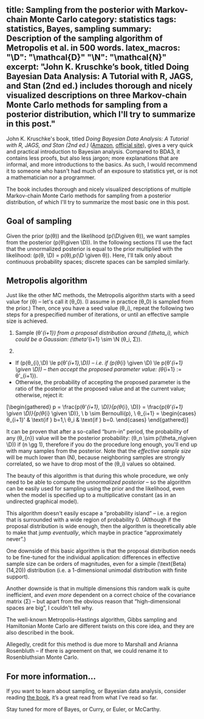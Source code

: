 title: Sampling from the posterior with Markov-chain Monte Carlo
category: statistics
tags: statistics, Bayes, sampling
summary: Description of the sampling algorithm of Metropolis et al. in 500 words.
latex_macros:
    "\D": "\mathcal{D}"
    "\N": "\mathcal{N}"
excerpt: "John K. Kruschke’s book, titled Doing Bayesian Data Analysis: A Tutorial with R, JAGS, and Stan (2nd ed.) includes thorough and nicely visualized descriptions on three Markov-chain Monte Carlo methods for sampling from a posterior distribution, which I'll try to summarize in this post."
---

John K. Kruschke's book, titled _Doing Bayesian Data Analysis: A Tutorial with R, JAGS, and Stan (2nd ed.)_ ([Amazon](https://www.amazon.com/Doing-Bayesian-Data-Analysis-Tutorial/dp/0124058884), [official site](https://www.indiana.edu/~kruschke/DoingBayesianDataAnalysis/)), gives a very quick and practical introduction to Bayesian analysis. Compared to BDA3, it contains less proofs, but also less jargon; more explanations that are informal, and more introductions to the basics. As such, I would recommend it to someone who hasn't had much of an exposure to statistics yet, or is not a mathematician nor a programmer.

The book includes thorough and nicely visualized descriptions of multiple Markov-chain Monte Carlo methods for sampling from a posterior distribution, of which I'll try to summarize the most basic one in this post.

## Goal of sampling

Given the prior \(p(θ)\) and the likelihood \(p(\D\given θ)\), we want samples from the posterior \(p(θ\given \D)\). In the following sections I'll use the fact that the unnormalized posterior is equal to the prior multiplied with the likelihood: \(p(θ, \D) = p(θ)\,p(\D \given θ)\). Here, I'll talk only about continuous probability spaces; discrete spaces can be sampled similarly.

## Metropolis algorithm

Just like the other MC methods, the Metropolis algorithm starts with a seed value for \(θ\) – let's call it \(θ_0\). (I assume in practice \(θ_0\) is sampled from the prior.) Then, once you have a seed value \(θ_i\), repeat the following two steps for a prespecified number of iterations, or until an effective sample size is achieved.

1. Sample \(θ'_{i+1}\) from a proposal distribution around \(\theta_i\), which could be a Gaussian: \(\theta'_{i+1} \sim \N (θ_i, Σ)\).

2.

 - If \(p(θ_{i},\D) \le p(θ'_{i+1},\D)\) – i.e. if \(p(θ_{i} \given \D) \le p(θ'_{i+1} \given \D)\) – then _accept_ the proposed parameter value: \(θ_{i+1} := θ'_{i+1}\).
 - Otherwise, the probability of accepting the proposed parameter is the ratio of the posterior at the proposed value and at the current value; otherwise, reject it:

\[\begin{gathered}
p = \frac{p(θ'_{i+1}, \D)}{p(θ_{i}, \D)} = \frac{p(θ'_{i+1} \given \D)}{p(θ_{i} \given \D)}, \\
b \sim Bernoulli(p), \\
θ_{i+1} =
\begin{cases}
    θ_{i+1}' & \text{if } b=1,\\
    θ_i & \text{if } b=0.
\end{cases}
\end{gathered}\]

It can be proven that after a so-called “burn-in” period, the probability of any \(θ_{n}\) value will be the posterior probability: \(θ_n \sim p(\theta_n\given \D)\) if \(n \gg 1\), therefore if you do the procedure long enough, you'll end up with many samples from the posterior. Note that the _effective sample size_ will be much lower than \(N\), because neighboring samples are strongly correlated, so we have to drop most of the \(θ_i\) values so obtained.

The beauty of this algorithm is that during this whole procedure, we only need to be able to compute the _unnormalized posterior_ – so the algorithm can be easily used for sampling using the prior and the likelihood, even when the model is specified up to a multiplicative constant (as in an undirected graphical model).

This algorithm doesn't easily escape a “probability island” – i.e. a region that is surrounded with a wide region of probability 0. (Although if the proposal distribution is wide enough, then the algorithm is theoretically able to make that jump _eventually_, which maybe in practice “approximately never”.)

One downside of this basic algorithm is that the proposal distribution needs to be fine-tuned for the individual application: differences in effective sample size can be orders of magnitudes, even for a simple \(\text{Beta}(14,20)\) distribution (i.e. a 1-dimensional unimodal distribution with finite support).

Another downside is that in multiple dimensions this random walk is quite inefficient, and _even more_ dependent on a correct choice of the covariance matrix \(Σ\) – but apart from the obvious reason that “high-dimensional spaces are big”, I couldn't tell why.

The well-known Metropolis–Hastings algorithm, Gibbs sampling and Hamiltonian Monte Carlo are different twists on this core idea, and they are also described in the book.

Allegedly, credit for this method is due more to Marshall and Arianna Rosenbluth – if there is agreement on that, we could rename it to Rosenbluthsian Monte Carlo.

## For more information...

If you want to learn about sampling, or Bayesian data analysis, consider reading [the book](https://www.amazon.com/Doing-Bayesian-Data-Analysis-Tutorial/dp/0124058884), it’s a great read from what I've read so far.

Stay tuned for more of Bayes, or Curry, or Euler, or McCarthy.
